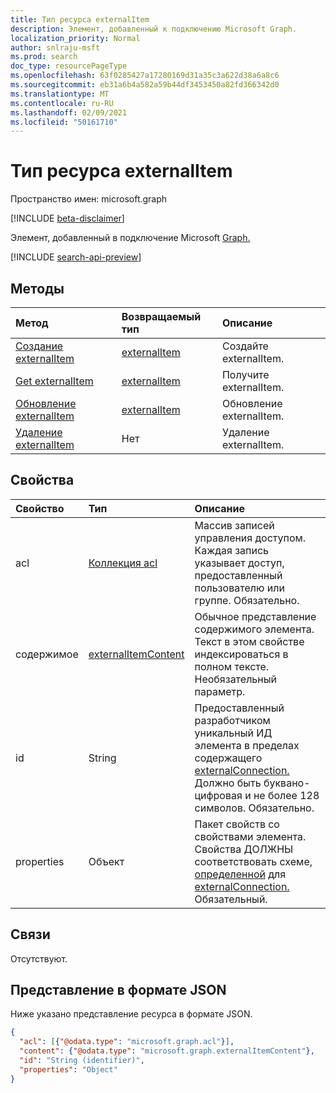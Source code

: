 ```yaml
---
title: Тип ресурса externalItem
description: Элемент, добавленный к подключению Microsoft Graph.
localization_priority: Normal
author: snlraju-msft
ms.prod: search
doc_type: resourcePageType
ms.openlocfilehash: 63f0285427a17280169d31a35c3a622d38a6a8c6
ms.sourcegitcommit: eb31a6b4a582a59b44df3453450a82fd366342d0
ms.translationtype: MT
ms.contentlocale: ru-RU
ms.lasthandoff: 02/09/2021
ms.locfileid: "50161710"
---
```

# <a name="externalitem-resource-type"></a>Тип ресурса externalItem

Пространство имен: microsoft.graph

[!INCLUDE [beta-disclaimer](../../includes/beta-disclaimer.md)]

Элемент, добавленный в подключение Microsoft [Graph.](externalconnection.md) 

[!INCLUDE [search-api-preview](../../includes/search-api-preview-signup.md)]

## <a name="methods"></a>Методы

| Метод                                                        | Возвращаемый тип                     | Описание |
|:--------------------------------------------------------------|:--------------------------------|:--|
| [Создание externalItem](../api/externalconnection-put-items.md) | [externalItem](externalitem.md) | Создайте externalItem. |
| [Get externalItem](../api/externalitem-get.md)                | [externalItem](externalitem.md) | Получите externalItem.    |
| [Обновление externalItem](../api/externalitem-update.md)          | [externalItem](externalitem.md) | Обновление externalItem. |
| [Удаление externalItem](../api/externalitem-delete.md)          | Нет                            | Удаление externalItem. |

## <a name="properties"></a>Свойства

| Свойство   | Тип                     | Описание                          |
|:-----------|:-------------------------|:-------------------------------------|
| acl        | [Коллекция acl](acl.md) | Массив записей управления доступом. Каждая запись указывает доступ, предоставленный пользователю или группе. Обязательно. |
| содержимое    | [externalItemContent](externalitemcontent.md) | Обычное представление содержимого элемента. Текст в этом свойстве индексироваться в полном тексте. Необязательный параметр. |
| id         | String                   | Предоставленный разработчиком уникальный ИД элемента в пределах содержащего [externalConnection.](externalconnection.md) Должно быть буквано-цифровая и не более 128 символов. Обязательно. |
| properties | Объект                   | Пакет свойств со свойствами элемента. Свойства ДОЛЖНЫ соответствовать схеме, [определенной](schema.md) для [externalConnection.](externalconnection.md) Обязательный. |

## <a name="relationships"></a>Связи

Отсутствуют.

## <a name="json-representation"></a>Представление в формате JSON

Ниже указано представление ресурса в формате JSON.

<!-- {
  "blockType": "resource",
  "optionalProperties": [

  ],
  "@odata.type": "microsoft.graph.externalItem",
  "keyProperty": "id"
}-->

```json
{
  "acl": [{"@odata.type": "microsoft.graph.acl"}],
  "content": {"@odata.type": "microsoft.graph.externalItemContent"},
  "id": "String (identifier)",
  "properties": "Object"
}
```

<!-- uuid: 16cd6b66-4b1a-43a1-adaf-3a886856ed98
2019-02-04 14:57:30 UTC -->
<!-- {
  "type": "#page.annotation",
  "description": "externalItem resource",
  "keywords": "",
  "section": "documentation",
  "tocPath": "",
  "suppressions": [
    "Error: microsoft.graph.externalItem/properties:\r\n      Referenced type microsoft.graph.object is not defined in the doc set! Potential suggestion: microsoft.graph.directoryObject"
  ]
}-->
